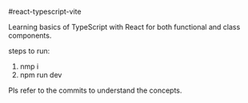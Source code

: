 #react-typescript-vite

Learning basics of TypeScript with React for both functional and class components.

steps to run:

1. nmp i
2. npm run dev

Pls refer to the commits to understand the concepts.


